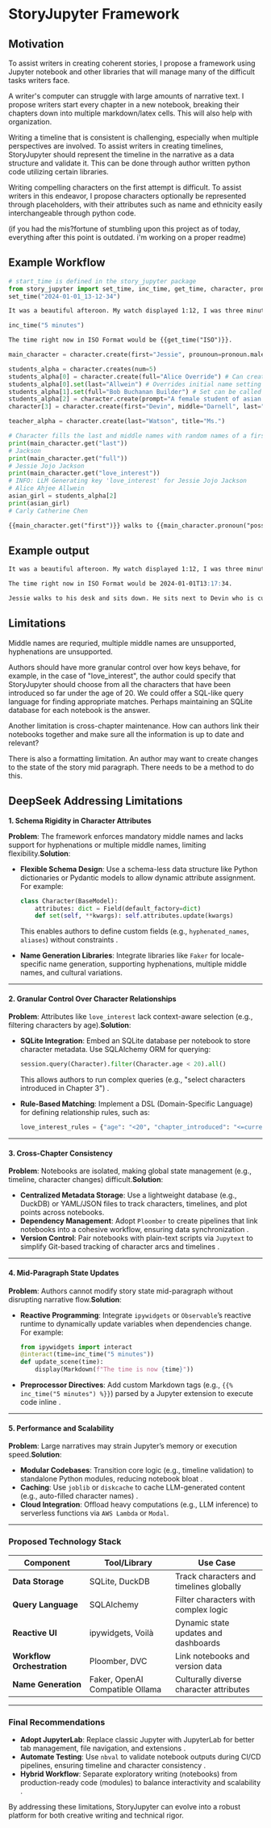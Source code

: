 # StoryJupyter Framework

## Motivation

To assist writers in creating coherent stories, I propose a framework using Jupyter notebook and other libraries that will manage many of the difficult tasks writers face.

A writer's computer can struggle with large amounts of narrative text. I propose writers start every chapter in a new notebook, breaking their chapters down into multiple markdown/latex cells. This will also help with organization.

Writing a timeline that is consistent is challenging, especially when multiple perspectives are involved. To assist writers in creating timelines, StoryJupyter should represent the timeline in the narrative as a data structure and validate it. This can be done through author written python code utilizing certain libraries.

Writing compelling characters on the first attempt is difficult. To assist writers in this endeavor, I propose characters optionally be represented through placeholders, with their attributes such as name and ethnicity easily interchangeable through python code.

(if you had the mis?fortune of stumbling upon this project as of today, everything after this point is outdated. i'm working on a proper readme)
## Example Workflow

```python
# start_time is defined in the story_jupyter package
from story_jupyter import set_time, inc_time, get_time, character, pronoun
set_time("2024-01-01_13-12-34")
```

```markdown
It was a beautiful afteroon. My watch displayed 1:12, I was three minutes early. There were six students already in the classroom.
```

```python
inc_time("5 minutes")
```

```markdown
The time right now in ISO Format would be {{get_time("ISO")}}.
```

```python
main_character = character.create(first="Jessie", prounoun=pronoun.male())

students_alpha = character.creates(num=5)
students_alpha[0] = character.create(full="Alice Override") # Can create a new character and assign it to list
students_alpha[0].set(last="Allwein") # Overrides initial name setting
students_alpha[1].set(full="Bob Buchanan Builder") # Set can be called because character.creates() initializes list with empty character object.
students_alpha[2] = character.create(prompt="A female student of asian descent whose name starts with a C", fill=["first", "last", "middle"]) # Utilizes any openai compatible endpoint to generate values
character[3] = character.create(first="Devin", middle="Darnell", last="Daredevil", age="18", love_interest="Alice", custom_field="test") # Schema should be flexible and unique to every character. Not even first name is guaranteed.

teacher_alpha = character.create(last="Watson", title="Ms.")

# Character fills the last and middle names with random names of a first name only character if they ever accessed. Are not LLM generated and are unique as well as consistent through every execution of the notebook. Implementation likely requires maintaining a database of unique names that don't collide in first middle and last.
print(main_character.get("last"))
# Jackson
print(main_character.get("full"))
# Jessie Jojo Jackson
print(main_character.get("love_interest"))
# INFO: LLM Generating key 'love_interest' for Jessie Jojo Jackson
# Alice Ahjee Allwein
asian_girl = students_alpha[2]
print(asian_girl)
# Carly Catherine Chen
```

```markdown
{{main_character.get("first")}} walks to {{main_character.pronoun("possessive")}} desk and sits down. He sits next to {{students_alpha[3].get("first")}} who is currently staring at {{asian_girl}}.
```

## Example output

```markdown
It was a beautiful afteroon. My watch displayed 1:12, I was three minutes early. There were six students already in the classroom.

The time right now in ISO Format would be 2024-01-01T13:17:34.

Jessie walks to his desk and sits down. He sits next to Devin who is currently staring at Carly Catherine Chen. 
```

## Limitations

Middle names are requried, multiple middle names are unsupported, hyphenations are unsupported.

Authors should have more granular control over how keys behave, for example, in the case of "love_interest", the author could specify that StoryJupyter should choose from all the characters that have been introduced so far under the age of 20. We could offer a SQL-like query language for finding appropriate matches. Perhaps maintaining an SQLite database for each notebook is the answer.

Another limitation is cross-chapter maintenance. How can authors link their notebooks together and make sure all the information is up to date and relevant?

There is also a formatting limitation. An author may want to create changes to the state of the story mid paragraph. There needs to be a method to do this.

## DeepSeek Addressing Limitations

**1. Schema Rigidity in Character Attributes**

**Problem**: The framework enforces mandatory middle names and lacks support for hyphenations or multiple middle names, limiting flexibility.**Solution**:

- **Flexible Schema Design**: Use a schema-less data structure like Python dictionaries or Pydantic models to allow dynamic attribute assignment. For example:
  ```python
  class Character(BaseModel):
      attributes: dict = Field(default_factory=dict)
      def set(self, **kwargs): self.attributes.update(kwargs)
  ```

  This enables authors to define custom fields (e.g., `hyphenated_names`, `aliases`) without constraints .
- **Name Generation Libraries**: Integrate libraries like `Faker` for locale-specific name generation, supporting hyphenations, multiple middle names, and cultural variations.

---

#### **2. Granular Control Over Character Relationships**

**Problem**: Attributes like `love_interest` lack context-aware selection (e.g., filtering characters by age).**Solution**:

- **SQLite Integration**: Embed an SQLite database per notebook to store character metadata. Use SQLAlchemy ORM for querying:
  ```python
  session.query(Character).filter(Character.age < 20).all()
  ```

  This allows authors to run complex queries (e.g., "select characters introduced in Chapter 3") .
- **Rule-Based Matching**: Implement a DSL (Domain-Specific Language) for defining relationship rules, such as:
  ```python
  love_interest_rules = {"age": "<20", "chapter_introduced": "<=current"}
  ```

---

#### **3. Cross-Chapter Consistency**

**Problem**: Notebooks are isolated, making global state management (e.g., timeline, character changes) difficult.**Solution**:

- **Centralized Metadata Storage**: Use a lightweight database (e.g., DuckDB) or YAML/JSON files to track characters, timelines, and plot points across notebooks.
- **Dependency Management**: Adopt `Ploomber` to create pipelines that link notebooks into a cohesive workflow, ensuring data synchronization .
- **Version Control**: Pair notebooks with plain-text scripts via `Jupytext` to simplify Git-based tracking of character arcs and timelines .

---

#### **4. Mid-Paragraph State Updates**

**Problem**: Authors cannot modify story state mid-paragraph without disrupting narrative flow.**Solution**:

- **Reactive Programming**: Integrate `ipywidgets` or `Observable`’s reactive runtime to dynamically update variables when dependencies change. For example:
  ```python
  from ipywidgets import interact
  @interact(time=inc_time("5 minutes"))
  def update_scene(time):
      display(Markdown(f"The time is now {time}"))
  ```
- **Preprocessor Directives**: Add custom Markdown tags (e.g., `{{% inc_time("5 minutes") %}}`) parsed by a Jupyter extension to execute code inline .

---

#### **5. Performance and Scalability**

**Problem**: Large narratives may strain Jupyter’s memory or execution speed.**Solution**:

- **Modular Codebases**: Transition core logic (e.g., timeline validation) to standalone Python modules, reducing notebook bloat .
- **Caching**: Use `joblib` or `diskcache` to cache LLM-generated content (e.g., auto-filled character names) .
- **Cloud Integration**: Offload heavy computations (e.g., LLM inference) to serverless functions via `AWS Lambda` or `Modal`.

---

### Proposed Technology Stack

| Component                        | Tool/Library                    | Use Case                                |
| -------------------------------- | ------------------------------- | --------------------------------------- |
| **Data Storage**           | SQLite, DuckDB                  | Track characters and timelines globally |
| **Query Language**         | SQLAlchemy                      | Filter characters with complex logic    |
| **Reactive UI**            | ipywidgets, Voilà              | Dynamic state updates and dashboards    |
| **Workflow Orchestration** | Ploomber, DVC                   | Link notebooks and version data         |
| **Name Generation**        | Faker, OpenAI Compatible Ollama | Culturally diverse character attributes |

---

### Final Recommendations

- **Adopt JupyterLab**: Replace classic Jupyter with JupyterLab for better tab management, file navigation, and extensions .
- **Automate Testing**: Use `nbval` to validate notebook outputs during CI/CD pipelines, ensuring timeline and character consistency .
- **Hybrid Workflow**: Separate exploratory writing (notebooks) from production-ready code (modules) to balance interactivity and scalability .

By addressing these limitations, StoryJupyter can evolve into a robust platform for both creative writing and technical rigor.

